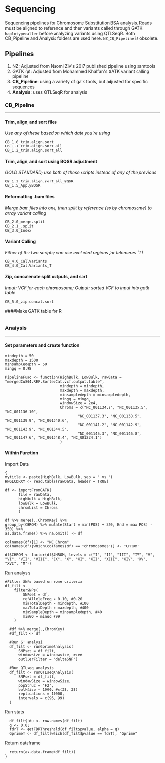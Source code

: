 # Sequencing
 Sequencing pipelines for Chromosome Substitution BSA analysis. Reads must be aligned to reference and then variants called through GATK ```haplotypecaller``` before analyzing variants using QTLSeqR. Both CB_Pipeline and Analysis folders are used here. ```NZ_CB_Pipeline``` is obsolete.

## Pipelines
1. NZ: Adjusted from Naomi Ziv's 2017 published pipeline using samtools
2. GATK (g): Adjusted from Mohammed Khalfan's GATK variant calling pipeline
3. **CB_Pipeline**: using a variety of gatk tools, but adjusted for specific sequences
4. **Analysis**: uses QTLSeqR for analysis

### CB_Pipeline

***

#### Trim, align, and sort files
_Use any of these based on which data you're using_
```
CB_1.0_trim.align.sort
CB_1.1_trim.align.sort_all
CB_1.2_trim.align.sort_all
```
#### Trim, align, and sort using BQSR adjustment 
_GOLD STANDARD; use both of these scripts instead of any of the previous_
```
CB_1.3_trim.align.sort_all_BQSR
CB_1.5_ApplyBQSR
```

#### Reformatting .bam files
_Merge bam files into one, then split by reference (so by chromosome) to array variant calling_
```
CB_2.0_merge.split
CB_2.1_.split
CB_3.0_Index
```

#### Variant Calling
_Either of the two scripts; can use excluded regions for telomeres (T)_
```
CB_4.0_CallVariants
CB_4.0_CallVariants_T
```

#### Zip, concatenate split outputs, and sort
_Input: VCF for each chromosome; Output: sorted VCF to input into gatk table_
```
CB_5.0_zip.concat.sort
```

####Make GATK table for R
```

```

### Analysis
***
#### Set parameters and create function
```
mindepth = 50
maxdepth = 1500
minsampledepth = 50
mingq = 0.98

PipelineFunc <- function(HighBulk, LowBulk, rawData = "mergedCuSO4.REF.SortedCat.vcf.output.table",
                         mindepth = mindepth,
                         maxdepth = maxdepth,
                         minsampledepth = minsampledepth,
                         mingq = mingq,
                         windowSize = 2e4,
                         Chroms = c("NC_001134.8", "NC_001135.5", "NC_001136.10", 
                                 "NC_001137.3", "NC_001138.5", "NC_001139.9", "NC_001140.6", 
                                 "NC_001141.2", "NC_001142.9", "NC_001143.9", "NC_001144.5", 
                                 "NC_001145.3", "NC_001146.8", "NC_001147.6", "NC_001148.4", "NC_001224.1")
                         )
  ```
  
#### Within Function

Import Data
  ```
  {
  mytitle <- paste(HighBulk, LowBulk, sep = " vs ")
  HNGLCDRXY <- read.table(rawData, header = TRUE)

  df <- importFromGATK(
        file = rawData,
        highBulk = HighBulk,
        lowBulk = LowBulk,
        chromList = Chroms
        )

df %>% merge(.,ChromKey) %>% 
  group_by(CHROM) %>% mutate(Start = min(POS) + 350, End = max(POS) - 350) %>% 
  as.data.frame() %>% na.omit() -> df

colnames(df)[1] <- "NC_Chrom"
colnames(df)[which(colnames(df) == "chromosomes")] <- "CHROM"

df$CHROM <- factor(df$CHROM, levels = c("I", "II", "III", "IV", "V", "VI", "VII", "VIII", "IX", "X", "XI", "XII", "XIII", "XIV", "XV", "XVI", "M"))
```

Run analysis
```
#Filter SNPs based on some criteria
df_filt <-
    filterSNPs(
        SNPset = df,
        refAlleleFreq = 0.10, #0.20
        minTotalDepth = mindepth, #100
        maxTotalDepth = maxdepth, #400
        minSampleDepth = minsampledepth, #40
        minGQ = mingq #99
    )

  #df %>% merge(.,ChromKey)
  #df_filt <- df
  
  #Run G' analysi
  df_filt <- runGprimeAnalysis(
      SNPset = df_filt,
      windowSize = windowSize, #1e6
      outlierFilter = "deltaSNP")
  
  #Run QTLseq analysis
  df_filt <- runQTLseqAnalysis(
      SNPset = df_filt,
      windowSize = windowSize,
      popStruc = "F2",
      bulkSize = 1000, #c(25, 25)
      replications = 10000,
      intervals = c(95, 99)
  )
```

Run stats

```
  df_filt$idu <- row.names(df_filt)
  q <- 0.01
  fdrT <- getFDRThreshold(df_filt$pvalue, alpha = q)
  GprimeT <- df_filt[which(df_filt$pvalue == fdrT), "Gprime"]
```

Return dataframe
```
  return(as.data.frame(df_filt))
}
```
